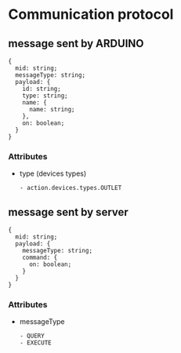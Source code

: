 # Communication protocol

## message sent by ARDUINO

```
{
  mid: string;
  messageType: string;
  payload: {
    id: string;
    type: string;
    name: {
      name: string;
    },
    on: boolean;
  }
}
```

### Attributes

- type (devices types)

  ```
  - action.devices.types.OUTLET
  ```

## message sent by server

```
{
  mid: string;
  payload: {
    messageType: string;
    command: {
      on: boolean;
    }
  }
}
```

### Attributes

- messageType
    
  ```
  - QUERY
  - EXECUTE
  ```
